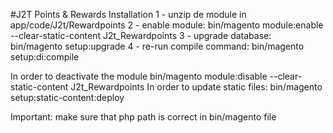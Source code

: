 #J2T Points & Rewards
Installation
1 - unzip de module in app/code/J2t/Rewardpoints
2 - enable module: bin/magento module:enable --clear-static-content J2t_Rewardpoints
3 - upgrade database: bin/magento setup:upgrade
4 - re-run compile command: bin/magento setup:di:compile

In order to deactivate the module bin/magento module:disable --clear-static-content J2t_Rewardpoints
In order to update static files: bin/magento setup:static-content:deploy


Important: make sure that php path is correct in bin/magento file
